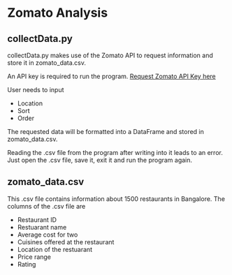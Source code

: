 # Zomato Analysis

## collectData.py
collectData.py makes use of the Zomato API to request information and store it in zomato_data.csv.

An API key is required to run the program.
[Request Zomato API Key here](https://developers.zomato.com/api) 

User needs to input 
- Location
- Sort
- Order

The requested data will be formatted into a DataFrame and stored in zomato_data.csv.

Reading the .csv file from the program after writing into it leads to an error. Just open the .csv file, save it, exit it and run the program again.

## zomato_data.csv

This .csv file contains information about 1500 restaurants in Bangalore.
The columns of the .csv file are
- Restaurant ID
- Restuarant name
- Average cost for two
- Cuisines offered at the restaurant
- Location of the restuarant
- Price range
- Rating

## 
